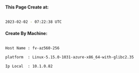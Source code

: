 
   
#### This Page Create at:

```bash

2023-02-02 - 07:22:38 UTC

```

#### Create By Machine:

```bash

Host Name : fv-az560-256

platform  : Linux-5.15.0-1031-azure-x86_64-with-glibc2.35

Ip Local  : 10.1.0.82

```


